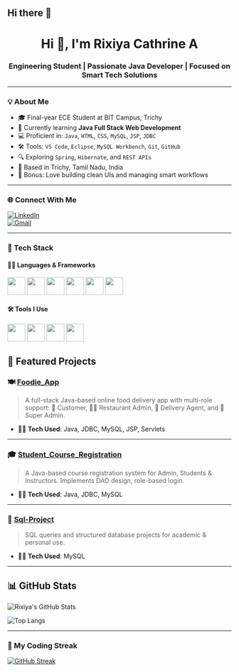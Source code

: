 ## Hi there 👋

<!--
**RIXIYACATHRINE/RIXIYACATHRINE** is a ✨ _special_ ✨ repository because its `README.md` (this file) appears on your GitHub profile.

Here are some ideas to get you started:

- 🔭 I’m currently working on ...
- 🌱 I’m currently learning ...
- 👯 I’m looking to collaborate on ...
- 🤔 I’m looking for help with ...
- 💬 Ask me about ...
- 📫 How to reach me: ...
- 😄 Pronouns: ...
- ⚡ Fun fact: ...
-->
<h1 align="center">Hi 👋, I'm Rixiya Cathrine A</h1>
<h3 align="center">Engineering Student | Passionate Java Developer | Focused on Smart Tech Solutions</h3>

---

### 💡 About Me

- 🎓 Final-year ECE Student at BIT Campus, Trichy  
- 🌱 Currently learning **Java Full Stack Web Development**  
- 💻 Proficient in: `Java`, `HTML`, `CSS`, `MySQL`, `JSP`, `JDBC`  
- 🛠 Tools: `VS Code`, `Eclipse`, `MySQL Workbench`, `Git`, `GitHub`  
- 🔍 Exploring `Spring`, `Hibernate`, and `REST APIs`  
- 📍 Based in Trichy, Tamil Nadu, India  
- 🎨 Bonus: Love building clean UIs and managing smart workflows  

---

### 🌐 Connect With Me

[![LinkedIn](https://img.shields.io/badge/-LinkedIn-0077B5?style=flat-square&logo=linkedin&logoColor=white)](https://www.linkedin.com/in/rixiyacathrine)  
[![Gmail](https://img.shields.io/badge/-Gmail-D14836?style=flat-square&logo=gmail&logoColor=white)](mailto:Cathrinerixiya101@gmail.com)

---

### 🧰 Tech Stack

#### 👨‍💻 Languages & Frameworks
<p align="left">
  <img src="https://cdn.jsdelivr.net/gh/devicons/devicon/icons/java/java-original.svg" width="40" />
  <img src="https://cdn.jsdelivr.net/gh/devicons/devicon/icons/mysql/mysql-original.svg" width="40" />
  <img src="https://cdn.jsdelivr.net/gh/devicons/devicon/icons/html5/html5-original.svg" width="40" />
  <img src="https://cdn.jsdelivr.net/gh/devicons/devicon/icons/css3/css3-original.svg" width="40" />
  <img src="https://cdn.jsdelivr.net/gh/devicons/devicon/icons/hibernate/hibernate-plain.svg" width="40" />
  <img src="https://cdn.jsdelivr.net/gh/devicons/devicon/icons/spring/spring-original.svg" width="40" />
</p>

#### 🛠 Tools I Use
<p align="left">
  <img src="https://cdn.jsdelivr.net/gh/devicons/devicon/icons/git/git-original.svg" width="40" />
  <img src="https://cdn.jsdelivr.net/gh/devicons/devicon/icons/github/github-original.svg" width="40" />
  <img src="https://cdn.jsdelivr.net/gh/devicons/devicon/icons/vscode/vscode-original.svg" width="40" />
  <img src="https://cdn.jsdelivr.net/gh/devicons/devicon/icons/eclipse/eclipse-original.svg" width="40" />
</p>


## 📌 Featured Projects

### 🍽️ [Foodie_App](https://github.com/JerishRaj/Foodie_App)
> A full-stack Java-based online food delivery app with multi-role support:
> 👤 Customer, 🧑‍🍳 Restaurant Admin, 🚚 Delivery Agent, and 🔐 Super Admin.
- 🧑‍💻 **Tech Used**: Java, JDBC, MySQL, JSP, Servlets

---

### 🎓 [Student_Course_Registration](https://github.com/JerishRaj/Student_Course_Registration)
> A Java-based course registration system for Admin, Students & Instructors. Implements DAO design, role-based login.
- 🧑‍💻 **Tech Used**: Java, JDBC, MySQL

---

### 💾 [Sql-Project](https://github.com/JerishRaj/Sql-Project)
> SQL queries and structured database projects for academic & personal use.
- 🧑‍💻 **Tech Used**: MySQL

---

## 📊 GitHub Stats
![Rixiya's GitHub Stats](https://github-readme-stats.vercel.app/api?username=RIXIYACATHRINE&show_icons=true&theme=tokyonight)

![Top Langs](https://github-readme-stats.vercel.app/api/top-langs/?username=RIXIYACATHRINE&layout=compact&theme=tokyonight)

---


### 🔁 My Coding Streak
[![GitHub Streak](https://github-readme-streak-stats.herokuapp.com/?user=RIXIYACATHRINE&theme=react&border_radius=5&date_format=M%20j%5B%2C%20Y%5D)](https://git.io/streak-stats)




